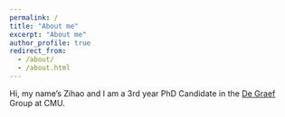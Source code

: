 ```yaml
---
permalink: /
title: "About me"
excerpt: "About me"
author_profile: true
redirect_from: 
  - /about/
  - /about.html
---
```


Hi, my name’s Zihao and I am a 3rd year PhD Candidate in the [De Graef](https://neon.materials.cmu.edu/degraef/degraef.shtml) Group at CMU.